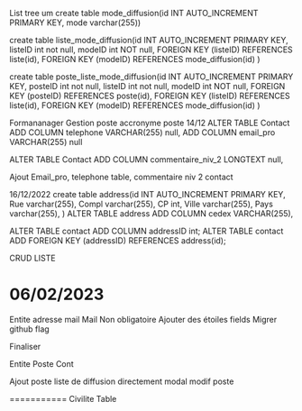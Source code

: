 List tree um
create table mode_diffusion(id INT AUTO_INCREMENT PRIMARY KEY, mode varchar(255))

create table liste_mode_diffusion(id INT AUTO_INCREMENT PRIMARY KEY, listeID int not null, modeID int NOT null,
FOREIGN KEY (listeID) REFERENCES liste(id), FOREIGN KEY (modeID) REFERENCES mode_diffusion(id)
)

create table poste_liste_mode_diffusion(id INT AUTO_INCREMENT PRIMARY KEY, posteID int not null, listeID int not null, modeID int NOT null,
FOREIGN KEY (posteID) REFERENCES poste(id), FOREIGN KEY (listeID) REFERENCES liste(id), FOREIGN KEY (modeID) REFERENCES mode_diffusion(id)
)

Formananager
Gestion poste
accronyme poste
14/12
ALTER TABLE Contact
ADD COLUMN telephone VARCHAR(255) null,
ADD COLUMN email_pro VARCHAR(255) null

ALTER TABLE Contact
ADD COLUMN commentaire_niv_2 LONGTEXT null,

Ajout Email_pro, telephone table, commentaire niv 2 contact

16/12/2022
create table address(id INT AUTO_INCREMENT PRIMARY KEY, Rue varchar(255), Compl varchar(255),
CP int, Ville varchar(255), Pays varchar(255),
)
ALTER TABLE address
ADD COLUMN cedex VARCHAR(255),

ALTER TABLE contact
ADD COLUMN addressID int;
ALTER TABLE contact ADD FOREIGN KEY (addressID) REFERENCES address(id);

CRUD LISTE

# 06/02/2023

Entite adresse mail
Mail Non obligatoire
Ajouter des étoiles fields
Migrer github flag

Finaliser

Entite
Poste
Cont

Ajout poste liste de diffusion directement modal modif poste

===========
Civilite Table

